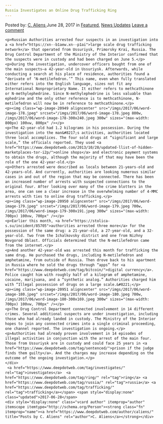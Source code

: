 ```yaml
---
Russia Investigates an Online Drug Trafficking Ring
---
```

<article class="post-listing post-20944 post type-post status-publish format-standard has-post-thumbnail hentry  tag-investigates tag-ring tag-russia tag-trafficking">
    <div class="post-inner">
        <span>Posted by: <a href="https://www.deepdotweb.com/author/caliens/" title="">C. Aliens </a></span>
    <span>June 28, 2017</span>
    <span>in <a href="https://www.deepdotweb.com/category/deepdot-news/" rel="category tag">Featured</a>, <a href="https://www.deepdotweb.com/category/news-updates/" rel="category tag">News Updates</a></span>
    <span><a href="https://www.deepdotweb.com/2017/06/28/russia-investigates-online-drug-trafficking-ring/#respond">Leave a comment</a></span>
    </p>
    <div class="clear"></div>
    
    <p>Russian Authorities arrested four suspects in an investigation into a <a href="https://xn--b1aew.xn--p1ai">large scale drug trafficking network</a> that operated from Ussuriysk, Primorsky Krai, Russia. The Drug Control Department of the Ministry of the Interior confirmed that the suspects were in custody and had been charged on June 5.</p>
    <p>During the investigation, undercover officers bought from one of the main suspects—a 42-year-old in Ussuriysk. Afterwards, while conducting a search at his place of residence, authorities found a “derivate of ‘N-metilefedron.’” This name, even when fully translated either refers into the English language, sizes not fit any International Nonproprietary Name. It either refers to methcathinone or N-methylephedrine. Since N-methylephedrine is less valuable than ephedrine and the only other reference is to methcathinone, N-metilefedron will now be in reference to methcathinone.</p>
    <p><img class="wp-image-20949 aligncenter" src="/imgs/2017/06/word-image-178.jpeg" srcset="/imgs/2017/06/word-image-178.jpeg 800w, /imgs/2017/06/word-image-178-300x240.jpeg 300w" sizes="(max-width: 800px) 100vw, 800px" /></p>
    <p>The 42-year-old had 1.2 kilograms in his possession. During the investigation into the man&#8217;s activities, authorities located three local accomplices. The four sold drugs at “significant and large scale,” the officials reported. They used <a href="https://www.deepdotweb.com/2013/10/28/updated-llist-of-hidden-marketplaces-tor-i2p/">online shops</a> and electronic payment systems to obtain the drugs, although the majority of that may have been the role of the one 42-year-old.</p>
    <p>Others arrested were described as locals between 21-years-old and 42-years-old. And currently, authorities are looking numerous similar cases in and out of the region that may be connected. There has been an increased number of arrests with suspected connections to the original four. After looking over many of the crime blotters in the area, one can see a clear increase in the overwhelming number of 4-MMC arrests with ties to online drug trafficking.</p>
    <p><img class="wp-image-20950 aligncenter" src="/imgs/2017/06/word-image-179.jpeg" srcset="/imgs/2017/06/word-image-179.jpeg 700w, /imgs/2017/06/word-image-179-300x191.jpeg 300w" sizes="(max-width: 700px) 100vw, 700px" /></p>
    <p>Earlier this month, <a href="https://stolica-s.su/incident/85705">authorities arrested three more</a> for the possession of the same drug: a 21-year-old, a 27-year-old, and a 32-year-old. Two from the Ichalkovsky district and one from Nizhny Novgorod Oblast. Officials determined that the N-metilefedron came from the internet.</p>
    <p>And another 42-year-old was arrested this month for trafficking the same drug. He purchased the drugs, including N-metilefedron and amphetamine, from outside of Russia. Then drove back to his apartment in Russia where he sold the drugs through “apps” for <a href="https://www.deepdotweb.com/tag/bitcoin/">digital currency</a>. Police caught him with roughly half of a kilogram of amphetamine, cocaine, marijuana, and a “synthetic analog.” Authorities charged him with “Illegal possession of drugs on a large scale.&#8221;</p>
    <p><img class="wp-image-20951 aligncenter" src="/imgs/2017/06/word-image-180.jpeg" srcset="/imgs/2017/06/word-image-180.jpeg 700w, /imgs/2017/06/word-image-180-300x169.jpeg 300w" sizes="(max-width: 700px) 100vw, 700px" /></p>
    <p>The Drug Control Department connected involvement in 14 different crimes. Several additional suspects are under investigation, including those who had already landed in custody. The Ministry of the Interior hopes to join any connected crimes into a single criminal proceeding, one channel reported. The investigation is ongoing.</p>
    <p>Authorities had already proven involvement in 14 episodes of illegal activities in conjunction with the arrest of the main four. Those from Ussuriysk are in custody and could face 25 years in <a href="https://www.deepdotweb.com/tag/sentenced/">prison if the judge finds them guilty</a>. And the charges may increase depending on the outcome of the ongoing investigation.</p>
    </div>
     <a href="https://www.deepdotweb.com/tag/investigates/" rel="tag">investigates</a>  <a href="https://www.deepdotweb.com/tag/ring/" rel="tag">ring</a> <a href="https://www.deepdotweb.com/tag/russia/" rel="tag">russia</a> <a href="https://www.deepdotweb.com/tag/trafficking/" rel="tag">trafficking</a></span> <span style="display:none" class="updated">2017-06-28</span>
    <div style="display:none" class="vcard author" itemprop="author" itemscope itemtype="http://schema.org/Person"><strong class="fn" itemprop="name"><a href="https://www.deepdotweb.com/author/caliens/" title="Posts by C. Aliens" rel="author">C. Aliens</a></strong></div>
    
